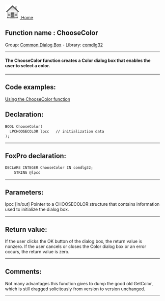 [<img src="../../images/home.png"> Home ](https://github.com/VFPX/Win32API)  

## Function name : ChooseColor
Group: [Common Dialog Box](../../functions_group.md#Common_Dialog_Box)  -  Library: [comdlg32](../../Libraries.md#comdlg32)  
***  


#### The ChooseColor function creates a Color dialog box that enables the user to select a color.
***  


## Code examples:
[Using the ChooseColor function](../../samples/sample_264.md)  

## Declaration:
```foxpro  
BOOL ChooseColor(
  LPCHOOSECOLOR lpcc   // initialization data
);  
```  
***  


## FoxPro declaration:
```foxpro  
DECLARE INTEGER ChooseColor IN comdlg32;
	STRING @lpcc  
```  
***  


## Parameters:
lpcc 
[in/out] Pointer to a CHOOSECOLOR structure that contains information used to initialize the dialog box.   
***  


## Return value:
If the user clicks the OK button of the dialog box, the return value is nonzero. If the user cancels or closes the Color dialog box or an error occurs, the return value is zero.   
***  


## Comments:
Not many advantages this function gives to dump the good old GetColor, which is still dragged solicitously from version to version unchanged.  
  
***  

